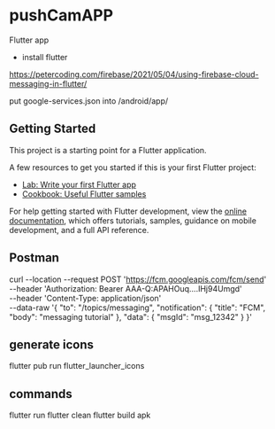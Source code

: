# pushCamAPP

Flutter app

- install flutter


https://petercoding.com/firebase/2021/05/04/using-firebase-cloud-messaging-in-flutter/

put google-services.json into /android/app/

## Getting Started

This project is a starting point for a Flutter application.

A few resources to get you started if this is your first Flutter project:

- [Lab: Write your first Flutter app](https://docs.flutter.dev/get-started/codelab)
- [Cookbook: Useful Flutter samples](https://docs.flutter.dev/cookbook)

For help getting started with Flutter development, view the
[online documentation](https://docs.flutter.dev/), which offers tutorials,
samples, guidance on mobile development, and a full API reference.

## Postman

curl --location --request POST 'https://fcm.googleapis.com/fcm/send' \
--header 'Authorization: Bearer AAA-Q:APAHOuq....IHj94Umgd' \
--header 'Content-Type: application/json' \
--data-raw '{
  "to": "/topics/messaging",
  "notification": {
    "title": "FCM",
    "body": "messaging tutorial"
  },
  "data": {
    "msgId": "msg_12342"
  }
}'

## generate icons
flutter pub run flutter_launcher_icons

## commands
flutter run
flutter clean
flutter build apk
